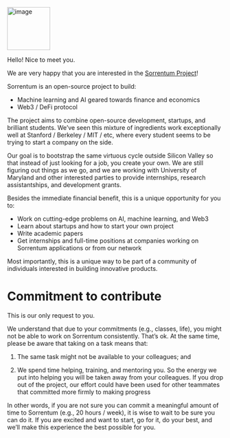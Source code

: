 <img width="100" alt="image" src="https://user-images.githubusercontent.com/33238329/216777823-851b28ed-7d7a-4b52-9d71-ab38d146edc3.png">

Hello! Nice to meet you.

We are very happy that you are interested in the
[Sorrentum Project](https://www.sorrentum.org/)!

Sorrentum is an open-source project to build:
- Machine learning and AI geared towards finance and economics
- Web3 / DeFi protocol

The project aims to combine open-source development, startups, and brilliant
students. We’ve seen this mixture of ingredients work exceptionally well at
Stanford / Berkeley / MIT / etc, where every student seems to be trying to start
a company on the side.

Our goal is to bootstrap the same virtuous cycle outside Silicon Valley so that
instead of just looking for a job, you create your own. We are still figuring out
things as we go, and we are working with University of Maryland and other
interested parties to provide internships, research assistantships, and
development grants.

Besides the immediate financial benefit, this is a unique opportunity for you
to:

- Work on cutting-edge problems on AI, machine learning, and Web3
- Learn about startups and how to start your own project
- Write academic papers
- Get internships and full-time positions at companies working on Sorrentum
  applications or from our network

Most importantly, this is a unique way to be part of a community of individuals
interested in building innovative products.

# Commitment to contribute

This is our only request to you.

We understand that due to your commitments (e.g., classes, life), you might not
be able to work on Sorrentum consistently. That’s ok. At the same time, please
be aware that taking on a task means that:

1. The same task might not be available to your colleagues; and

2. We spend time helping, training, and mentoring you. So the energy we put into
   helping you will be taken away from your colleagues. If you drop out of the
   project, our effort could have been used for other teammates that committed
   more firmly to making progress

In other words, if you are not sure you can commit a meaningful amount of time
to Sorrentum (e.g., 20 hours / week), it is wise to wait to be sure you can do
it. If you are excited and want to start, go for it, do your best, and we’ll
make this experience the best possible for you.
